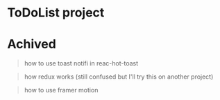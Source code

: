 # ToDoList project
# Achived

> how to use toast notifi in reac-hot-toast

> how redux works (still confused but I'll try this on another project)

> how to use framer motion

